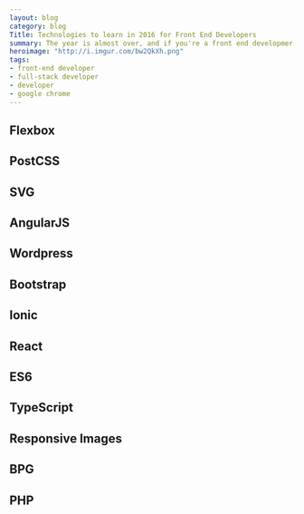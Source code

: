 ```yaml
---
layout: blog
category: blog
Title: Technologies to learn in 2016 for Front End Developers
summary: The year is almost over, and if you're a front end developmer, it's time to start thinking about what you should be focusing on in the new year. Let's take a look at several technologies that you should check out in the next year.
heroimage: "http://i.imgur.com/bw2QkXh.png"
tags:
- front-end developer
- full-stack developer
- developer
- google chrome
---
```




## Flexbox
## PostCSS
## SVG
## AngularJS
## Wordpress
## Bootstrap
## Ionic
## React
## ES6
## TypeScript
## Responsive Images
## BPG
## PHP
